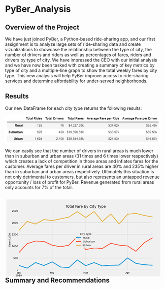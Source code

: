 # PyBer_Analysis

## Overview of the Project

We have just joined PyBer, a Python-based ride-sharing app, and our first assignment is to analyze large sets of ride-sharing data and create vizualizations to showcase the relationship between the type of city, the number of drivers and riders as well as percentages of fares, riders and drivers by type of city. We have impressed the CEO with our initial analysis and we have now been tasked with creating a summary of key metrics by type of city and a multiple-line graph to show the total weekly fares by city type. This new analysis will help PyBer improve access to ride-sharing services and determine affordability for under-served neighborhoods.

## Results

Our new DataFrame for each city type returns the following results:

<img align='center' src='Resources/PyBer_Summary.png'>

We can easily see that the number of drivers in rural areas is much lower than in suburban and urban areas (31 times and 6 times lower respectively) which creates a lack of competition in those areas and inflates fares for the customer. Average fares per driver in rural areas are 40% and 235% higher than in suburban and urban areas respectively. Ultimately this situation is not only detrimental to customers, but also represents an untapped revenue opportunity / loss of profit for PyBer. Revenue generated from rural areas only accounts for 7% of the total.

<br/>

<img align='right' src='PyBer_fare_summary.png' height="250">

## Summary and Recommendations
